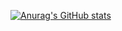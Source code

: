 [![Anurag's GitHub stats](github-readme-stats-zeta-ten-99.vercel.app/api?username=josueBarretogit)](https://github.com/anuraghazra/github-readme-stats)
